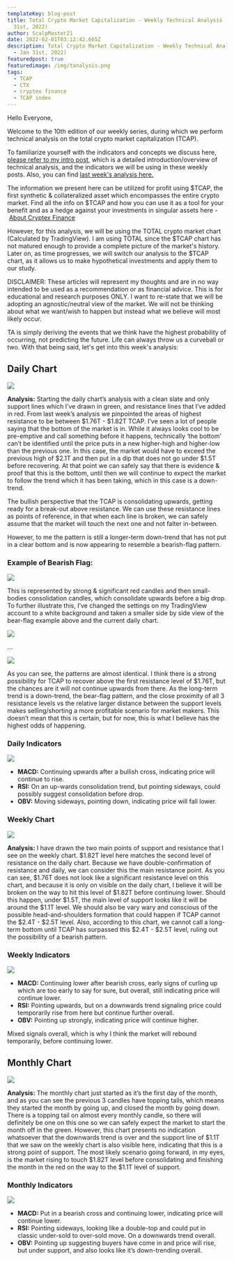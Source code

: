 ```yaml
---
templateKey: blog-post
title: Total Crypto Market Capitalization - Weekly Technical Analysis (#11 - Jan
  31st, 2022)
author: ScalpMaster21
date: 2022-02-01T03:12:42.665Z
description: Total Crypto Market Capitalization - Weekly Technical Analysis (#11
  - Jan 31st, 2022)
featuredpost: true
featuredimage: /img/tanalysis.png
tags:
  - TCAP
  - CTX
  - cryptex finance
  - TCAP index
---
```

Hello Everyone,

Welcome to the 10th edition of our weekly series, during which we perform technical analysis on the total crypto market capitalization (TCAP).

To familiarize yourself with the indicators and concepts we discuss here, [please refer to my intro post](https://cryptex.finance/blog/2021-10-09-tcap-technical-analysis-intro-post/), which is a detailed introduction/overview of technical analysis, and the indicators we will be using in these weekly posts. Also, you can find [last week's analysis here.](https://cryptex.finance/blog/2022-01-10-total-crypto-market-capitalization-weekly-technical-analysis-8-jan-9th-2022/)

The information we present here can be utilized for profit using $TCAP, the first synthetic & collateralized asset which encompasses the entire crypto market. Find all the info on $TCAP and how you can use it as a tool for your benefit and as a hedge against your investments in singular assets here - [About Cryptex Finance](https://cryptex.finance/#about)

However, for this analysis, we will be using the TOTAL crypto market chart (Calculated by TradingView). I am using TOTAL since the $TCAP chart has not matured enough to provide a complete picture of the market's history. Later on, as time progresses, we will switch our analysis to the $TCAP chart, as it allows us to make hypothetical investments and apply them to our study.

DISCLAIMER: These articles will represent my thoughts and are in no way intended to be used as a recommendation or as financial advice. This is for educational and research purposes ONLY. I want to re-state that we will be adopting an agnostic/neutral view of the market. We will not be thinking about what we want/wish to happen but instead what we believe will most likely occur.

TA is simply deriving the events that we think have the highest probability of occurring, not predicting the future. Life can always throw us a curveball or two. With that being said, let's get into this week's analysis:

## Daily Chart

![](/img/daily-chart-2-1.png)

**Analysis:** Starting the daily chart’s analysis with a clean slate and only support lines which I’ve drawn in green, and resistance lines that I’ve added in red. From last week’s analysis we pinpointed the areas of highest resistance to be between $1.76T - $1.82T TCAP. I’ve seen a lot of people saying that the bottom of the market is in. While it always looks cool to be pre-emptive and call something before it happens, technically ‘the bottom’ can’t be identified until the price puts in a new higher-high and higher-low than the previous one. In this case, the market would have to exceed the previous high of $2.1T and then put in a dip that does not go under $1.5T before recovering. At that point we can safely say that there is evidence & proof that this is the bottom, until then we will continue to expect the market to follow the trend which it has been taking, which in this case is a down-trend.

The bullish perspective that the TCAP is consolidating upwards, getting ready for a break-out above resistance. We can use these resistance lines as points of reference, in that when each line is broken, we can safely assume that the market will touch the next one and not falter in-between.

However, to me the pattern is still a longer-term down-trend that has not put in a clear bottom and is now appearing to resemble a bearish-flag pattern.

### Example of Bearish Flag:

![](/img/bear-flag-2-1.png)

This is represented by strong & significant red candles and then small-bodies consolidation candles, which consolidate upwards before a big drop. To further illustrate this, I’ve changed the settings on my TradingView account to a white background and taken a smaller side by side view of the bear-flag example above and the current daily chart.

![](/img/bear-flag-2-2-1.png)

...

![](/img/bear-flag-3-2-1.png)

As you can see, the patterns are almost identical. I think there is a strong possibility for TCAP to recover above the first resistance level of $1.76T, but the chances are it will not continue upwards from there. As the long-term trend is a down-trend, the bear-flag pattern, and the close proximity of all 3 resistance levels vs the relative larger distance between the support levels makes selling/shorting a more profitable scenario for market makers. This doesn’t mean that this is certain, but for now, this is what I believe has the highest odds of happening.

### Daily Indicators

![](/img/daily-indicators-2-1.png)

* **MACD:** Continuing upwards after a bullish cross, indicating price will continue to rise.
* **RSI:** On an up-wards consolidation trend, but pointing sideways, could possibly suggest consolidation before drop.
* **OBV:** Moving sideways, pointing down, indicating price will fall lower.

### Weekly Chart

![](/img/weekly-chart-2-1.png)

**Analysis:** I have drawn the two main points of support and resistance that I see on the weekly chart. $1.82T level here matches the second level of resistance on the daily chart. Because we have double-confirmation of resistance and daily, we can consider this the main resistance point. As you can see, $1.76T does not look like a significant resistance level on this chart, and because it is only on visible on the daily chart, I believe it will be broken on the way to hit this level of $1.82T before continuing lower. Should this happen, under $1.5T, the main level of support looks like it will be around the $1.1T level. We should also be vary wary and conscious of the possible head-and-shoulders formation that could happen if TCAP cannot the $2.4T - $2.5T level. Also, according to this chart, we cannot call a long-term bottom until TCAP has surpassed this $2.4T - $2.5T level, ruling out the possibility of a bearish pattern.

### Weekly Indicators

![](/img/weekly-indicators-201.png)

* **MACD:** Continuing lower after bearish cross, early signs of curling up which are too early to say for sure, but overall, still indicating price will continue lower.
* **RSI:** Pointing upwards, but on a downwards trend signaling price could temporarily rise from here but continue further overall.
* **OBV:** Pointing up strongly, indicating price will continue higher.

Mixed signals overall, which is why I think the market will rebound temporarily, before continuing lower.

## Monthly Chart

![](/img/monthly-chart-2-1.png)

**Analysis:** The monthly chart just started as it’s the first day of the month, and as you can see the previous 3 candles have topping tails, which means they started the month by going up, and closed the month by going down. There is a topping tail on almost every monthly candle, so there will definitely be one on this one so we can safely expect the market to start the month off in the green. However, this chart presents no indication whatsoever that the downwards trend is over and the support line of $1.1T that we saw on the weekly chart is also visible here, indicating that this is a strong point of support. The most likely scenario going forward, in my eyes, is the market rising to touch $1.82T level before consolidating and finishing the month in the red on the way to the $1.1T level of support.

### Monthly Indicators

![](/img/monthly-indicators-2-1.png)

* **MACD:** Put in a bearish cross and continuing lower, indicating price will continue lower.
* **RSI:** Pointing sideways, looking like a double-top and could put in classic under-sold to over-sold move. On a downwards trend overall.
* **OBV:** Pointing up suggesting buyers have come in and price will rise, but under support, and also looks like it’s down-trending overall.